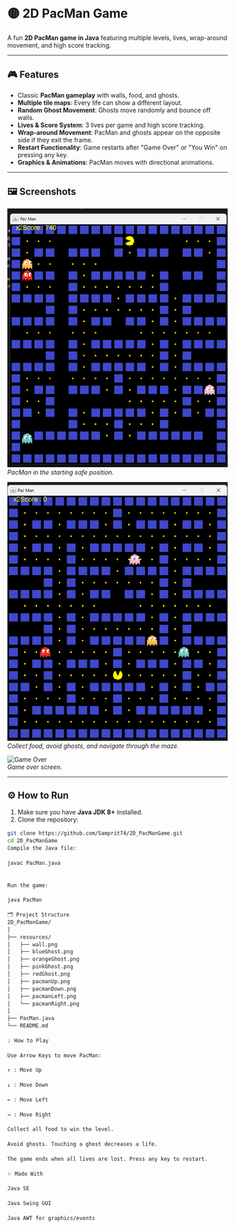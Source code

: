 # 🟡 2D PacMan Game

A fun **2D PacMan game in Java** featuring multiple levels, lives, wrap-around movement, and high score tracking.

---

## 🎮 Features

- Classic **PacMan gameplay** with walls, food, and ghosts.
- **Multiple tile maps**: Every life can show a different layout.
- **Random Ghost Movement**: Ghosts move randomly and bounce off walls.
- **Lives & Score System**: 3 lives per game and high score tracking.
- **Wrap-around Movement**: PacMan and ghosts appear on the opposite side if they exit the frame.
- **Restart Functionality**: Game restarts after "Game Over" or "You Win" on pressing any key.
- **Graphics & Animations**: PacMan moves with directional animations.

---

## 🖼 Screenshots

![PacMan Start Screen](https://github.com/Samprit74/2D_PacManGame/blob/main/src/resources/Screenshot%202025-09-28%20162719.png)  
*PacMan in the starting safe position.*

![Gameplay](https://github.com/Samprit74/2D_PacManGame/blob/main/src/resources/Screenshot%202025-09-28%20162520.png)  
*Collect food, avoid ghosts, and navigate through the maze.*

![Game Over](https://github.com/Samprit74/2D_PacManGame/blob/main/src/resources/Screenshot%202025-09-28%20163000.png)  
*Game over screen.*

---

## ⚙️ How to Run

1. Make sure you have **Java JDK 8+** installed.
2. Clone the repository:

```bash
git clone https://github.com/Samprit74/2D_PacManGame.git
cd 2D_PacManGame
Compile the Java file:

javac PacMan.java


Run the game:

java PacMan

🗂 Project Structure
2D_PacManGame/
│
├── resources/
│   ├── wall.png
│   ├── blueGhost.png
│   ├── orangeGhost.png
│   ├── pinkGhost.png
│   ├── redGhost.png
│   ├── pacmanUp.png
│   ├── pacmanDown.png
│   ├── pacmanLeft.png
│   └── pacmanRight.png
│
├── PacMan.java
└── README.md

💡 How to Play

Use Arrow Keys to move PacMan:

↑ : Move Up

↓ : Move Down

← : Move Left

→ : Move Right

Collect all food to win the level.

Avoid ghosts. Touching a ghost decreases a life.

The game ends when all lives are lost. Press any key to restart.

✨ Made With

Java SE

Java Swing GUI

Java AWT for graphics/events
